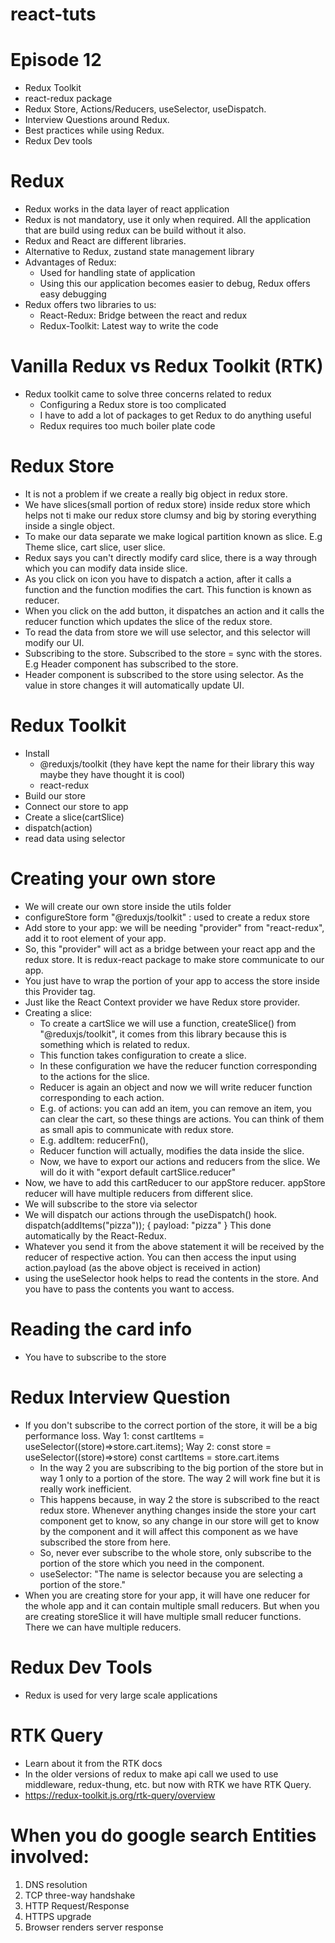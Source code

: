 ﻿# react-tuts

# Episode 12
- Redux Toolkit
- react-redux package
- Redux Store, Actions/Reducers, useSelector, useDispatch.
- Interview Questions around Redux.
- Best practices while using Redux.
- Redux Dev tools

# Redux
- Redux works in the data layer of react application
- Redux is not mandatory, use it only when required. All the application that are build using redux can be build without it also.
- Redux and React are different libraries.
- Alternative to Redux, zustand state management library 
- Advantages of Redux:
    - Used for handling state of application
    - Using this our application becomes easier to debug, Redux offers easy debugging
- Redux offers two libraries to us:
    - React-Redux: Bridge between the react and redux
    - Redux-Toolkit: Latest way to write the code

# Vanilla Redux vs Redux Toolkit (RTK)
- Redux toolkit came to solve three concerns related to redux
    - Configuring a Redux store is too complicated
    - I have to add a lot of packages to get Redux to do anything useful
    - Redux requires too much boiler plate code

# Redux Store
- It is not a problem if we create a really big object in redux store.
- We have slices(small portion of redux store) inside redux store which helps not ti make our redux store clumsy and big by storing everything inside a single object.
- To make our data separate we make logical partition known as slice. E.g Theme slice, cart slice, user slice.
- Redux says you can't directly modify card slice, there is a way through which you can modify data inside slice.
- As you click on icon you have to dispatch a action, after it calls a function and the function modifies the cart. This function is known as reducer.
- When you click on the add button, it dispatches an action and it calls the reducer function which updates the slice of the redux store.
- To read the data from store we will use selector, and this selector will modify our UI.
- Subscribing to the store. Subscribed to the store = sync with the stores. E.g Header component has subscribed to the store.
- Header component is subscribed to the store using selector. As the value in store changes it will automatically update UI.

# Redux Toolkit
- Install 
    - @reduxjs/toolkit (they have kept the name for their library this way maybe they have thought it is cool)
    - react-redux
- Build our store
- Connect our store to app
- Create a slice(cartSlice)
- dispatch(action)
- read data using selector

# Creating your own store
- We will create our own store inside the utils folder
- configureStore form "@reduxjs/toolkit" : used to create a redux store
- Add store to your app: we will be needing "provider" from "react-redux", add it to root element of your app.
- So, this "provider" will act as a bridge between your react app and the redux store. It is redux-react package to make store communicate to our app.
- You just have to wrap the portion of your app to access the store inside this Provider tag.
- Just like the React Context provider we have Redux store provider.
- Creating a slice:
    - To create a cartSlice we will use a function, createSlice() from "@reduxjs/toolkit", it comes from this library because this is something which is related to redux.
    - This function takes configuration to create a slice.
    - In these configuration we have the reducer function corresponding to the actions for the slice.
    - Reducer is again an object and now we will write reducer function corresponding to each action.
    - E.g. of actions: you can add an item, you can remove an item, you can clear the cart, so these things are actions. You can think of them as small apis to communicate with redux store.
    - E.g. addItem: reducerFn(),
    - Reducer function will actually, modifies the data inside the slice.
    - Now, we have to export our actions and reducers from the slice. We will do it with "export default cartSlice.reducer"
- Now, we have to add this cartReducer to our appStore reducer. appStore reducer will have multiple reducers from different slice.
- We will subscribe to the store via selector
- We will dispatch our actions through the useDispatch() hook.
    dispatch(addItems("pizza"));
    {
        payload: "pizza"
    } This done automatically by the React-Redux.
- Whatever you send it from the above statement it will be received by the reducer of respective action. You can then access the input using action.payload (as the above object is received in action)
- using the useSelector hook helps to read the contents in the store. And you have to pass the contents you want to access.

# Reading the card info
- You have to subscribe to the store

# Redux Interview Question
- If you don't subscribe to the correct portion of the store, it will be a big performance loss.
    Way 1: const cartItems = useSelector((store)=>store.cart.items);
    Way 2: const store = useSelector((store)=>store)
           const cartItems = store.cart.items
    - In the way 2 you are subscribing to the big portion of the store but in way 1 only to a portion of the store. The way 2 will work fine but it is really work inefficient.
    - This happens because, in way 2 the store is subscribed to the react redux store. Whenever anything changes inside the store your cart component get to know, so any change in our store will get to know by the component and it will affect this component as we have subscribed the store from here.
    - So, never ever subscribe to the whole store, only subscribe to the portion of the store which you need in the component.
    - useSelector: "The name is selector because you are selecting a portion of the store."
- When you are creating store for your app, it will have one reducer for the whole app and it can contain multiple small reducers. But when you are creating storeSlice it will have multiple small reducer functions. There we can have multiple reducers.

# Redux Dev Tools
- Redux is used for very large scale applications

# RTK Query
- Learn about it from the RTK docs
- In the older versions of redux to make api call we used to use middleware, redux-thung, etc. but now with RTK we have RTK Query.
- https://redux-toolkit.js.org/rtk-query/overview

# When you do google search Entities involved:

1. DNS resolution
2. TCP three-way handshake
3. HTTP Request/Response
4. HTTPS upgrade
5. Browser renders server response
